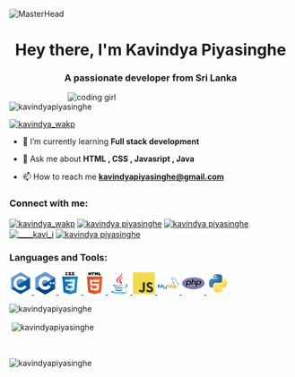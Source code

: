 ![MasterHead](https://camo.githubusercontent.com/48ec00ed4c84e771db4a1db90b56352923a8d644452a32b434d68e97006c9337/68747470733a2f2f63686b736b696c6c732e636f6d2f77702d636f6e74656e742f75706c6f6164732f323032302f30342f504e432d416e696d617465642d42616e6e6572732e676966)
<h1 align="center">Hey there, I'm Kavindya Piyasinghe</h1>
<h3 align="center">A passionate developer from Sri Lanka</h3>
<image align="right" alt="coding girl" width="400" src="https://media.tenor.com/PP9v7VIs6R4AAAAd/scaler-create-impact.gif">

<p align="left"> <img src="https://komarev.com/ghpvc/?username=kavindyapiyasinghe&label=Profile%20views&color=0e75b6&style=flat" alt="kavindyapiyasinghe" /> </p>

<p align="left"> <a href="https://twitter.com/kavindya_wakp" target="blank"><img src="https://img.shields.io/twitter/follow/kavindya_wakp?logo=twitter&style=for-the-badge" alt="kavindya_wakp" /></a> </p>

- 🌱 I’m currently learning **Full stack development**

- 💬 Ask me about **HTML , CSS , Javasript , Java**

- 📫 How to reach me **kavindyapiyasinghe@gmail.com**

<h3 align="left">Connect with me:</h3>
<p align="left">
<a href="https://twitter.com/kavindya_wakp" target="blank"><img align="center" src="https://raw.githubusercontent.com/rahuldkjain/github-profile-readme-generator/master/src/images/icons/Social/twitter.svg" alt="kavindya_wakp" height="30" width="40" /></a>
<a href="https://linkedin.com/in/kavindya piyasinghe" target="blank"><img align="center" src="https://raw.githubusercontent.com/rahuldkjain/github-profile-readme-generator/master/src/images/icons/Social/linked-in-alt.svg" alt="kavindya piyasinghe" height="30" width="40" /></a>
<a href="https://fb.com/kavindya piyasinghe" target="blank"><img align="center" src="https://raw.githubusercontent.com/rahuldkjain/github-profile-readme-generator/master/src/images/icons/Social/facebook.svg" alt="kavindya piyasinghe" height="30" width="40" /></a>
<a href="https://instagram.com/____kavi_i" target="blank"><img align="center" src="https://raw.githubusercontent.com/rahuldkjain/github-profile-readme-generator/master/src/images/icons/Social/instagram.svg" alt="____kavi_i" height="30" width="40" /></a>
<a href="https://www.behance.net/kavindya piyasinghe" target="blank"><img align="center" src="https://raw.githubusercontent.com/rahuldkjain/github-profile-readme-generator/master/src/images/icons/Social/behance.svg" alt="kavindya piyasinghe" height="30" width="40" /></a>
</p>

<h3 align="left">Languages and Tools:</h3>
<p align="left"> <a href="https://www.cprogramming.com/" target="_blank" rel="noreferrer"> <img src="https://raw.githubusercontent.com/devicons/devicon/master/icons/c/c-original.svg" alt="c" width="40" height="40"/> </a> <a href="https://www.w3schools.com/cpp/" target="_blank" rel="noreferrer"> <img src="https://raw.githubusercontent.com/devicons/devicon/master/icons/cplusplus/cplusplus-original.svg" alt="cplusplus" width="40" height="40"/> </a> <a href="https://www.w3schools.com/css/" target="_blank" rel="noreferrer"> <img src="https://raw.githubusercontent.com/devicons/devicon/master/icons/css3/css3-original-wordmark.svg" alt="css3" width="40" height="40"/> </a> <a href="https://www.w3.org/html/" target="_blank" rel="noreferrer"> <img src="https://raw.githubusercontent.com/devicons/devicon/master/icons/html5/html5-original-wordmark.svg" alt="html5" width="40" height="40"/> </a> <a href="https://www.java.com" target="_blank" rel="noreferrer"> <img src="https://raw.githubusercontent.com/devicons/devicon/master/icons/java/java-original.svg" alt="java" width="40" height="40"/> </a> <a href="https://developer.mozilla.org/en-US/docs/Web/JavaScript" target="_blank" rel="noreferrer"> <img src="https://raw.githubusercontent.com/devicons/devicon/master/icons/javascript/javascript-original.svg" alt="javascript" width="40" height="40"/> </a> <a href="https://www.mysql.com/" target="_blank" rel="noreferrer"> <img src="https://raw.githubusercontent.com/devicons/devicon/master/icons/mysql/mysql-original-wordmark.svg" alt="mysql" width="40" height="40"/> </a> <a href="https://www.php.net" target="_blank" rel="noreferrer"> <img src="https://raw.githubusercontent.com/devicons/devicon/master/icons/php/php-original.svg" alt="php" width="40" height="40"/> </a> <a href="https://www.python.org" target="_blank" rel="noreferrer"> <img src="https://raw.githubusercontent.com/devicons/devicon/master/icons/python/python-original.svg" alt="python" width="40" height="40"/> </a> </p>

<p><img align="left" src="https://github-readme-stats.vercel.app/api/top-langs?username=kavindyapiyasinghe&show_icons=true&locale=en&layout=compact" alt="kavindyapiyasinghe" /></p>
<br>
<p>&nbsp;<img align="center" src="https://github-readme-stats.vercel.app/api?username=kavindyapiyasinghe&show_icons=true&locale=en" alt="kavindyapiyasinghe" /></p>
<br>
<p><img align="center" src="https://github-readme-streak-stats.herokuapp.com/?user=kavindyapiyasinghe&" alt="kavindyapiyasinghe" /></p>
